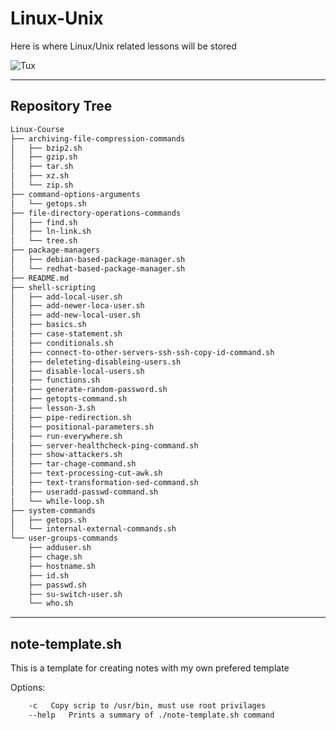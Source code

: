 # Linux-Unix

Here is where Linux/Unix related lessons will be stored

![Tux](https://logos-world.net/wp-content/uploads/2020/09/Linux-Logo-1996-present.png)

---
## Repository Tree

```bash
Linux-Course
├── archiving-file-compression-commands
│   ├── bzip2.sh
│   ├── gzip.sh
│   ├── tar.sh
│   ├── xz.sh
│   └── zip.sh
├── command-options-arguments
│   └── getops.sh
├── file-directory-operations-commands
│   ├── find.sh
│   ├── ln-link.sh
│   └── tree.sh
├── package-managers
│   ├── debian-based-package-manager.sh
│   └── redhat-based-package-manager.sh
├── README.md
├── shell-scripting
│   ├── add-local-user.sh
│   ├── add-newer-loca-user.sh
│   ├── add-new-local-user.sh
│   ├── basics.sh
│   ├── case-statement.sh
│   ├── conditionals.sh
│   ├── connect-to-other-servers-ssh-ssh-copy-id-command.sh
│   ├── deleteting-disableing-users.sh
│   ├── disable-local-users.sh
│   ├── functions.sh
│   ├── generate-random-password.sh
│   ├── getopts-command.sh
│   ├── lesson-3.sh
│   ├── pipe-redirection.sh
│   ├── positional-parameters.sh
│   ├── run-everywhere.sh
│   ├── server-healthcheck-ping-command.sh
│   ├── show-attackers.sh
│   ├── tar-chage-command.sh
│   ├── text-processing-cut-awk.sh
│   ├── text-transformation-sed-command.sh
│   ├── useradd-passwd-command.sh
│   └── while-loop.sh
├── system-commands
│   ├── getops.sh
│   └── internal-external-commands.sh
└── user-groups-commands
    ├── adduser.sh
    ├── chage.sh
    ├── hostname.sh
    ├── id.sh
    ├── passwd.sh
    ├── su-switch-user.sh
    └── who.sh
```

---
## note-template.sh

This is a template for creating notes with my own prefered template

Options:

```bash
    -c	 Copy scrip to /usr/bin, must use root privilages
	--help	 Prints a summary of ./note-template.sh command
```
